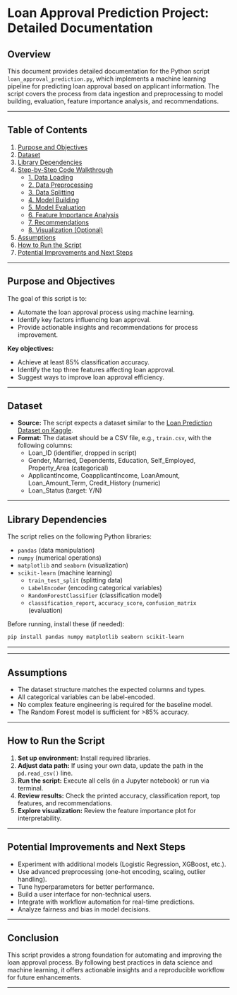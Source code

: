 # Loan Approval Prediction Project: Detailed Documentation

## Overview

This document provides detailed documentation for the Python script `loan_approval_prediction.py`, which implements a machine learning pipeline for predicting loan approval based on applicant information. The script covers the process from data ingestion and preprocessing to model building, evaluation, feature importance analysis, and recommendations.

---

## Table of Contents

1. [Purpose and Objectives](#purpose-and-objectives)
2. [Dataset](#dataset)
3. [Library Dependencies](#library-dependencies)
4. [Step-by-Step Code Walkthrough](#step-by-step-code-walkthrough)
    - [1. Data Loading](#1-data-loading)
    - [2. Data Preprocessing](#2-data-preprocessing)
    - [3. Data Splitting](#3-data-splitting)
    - [4. Model Building](#4-model-building)
    - [5. Model Evaluation](#5-model-evaluation)
    - [6. Feature Importance Analysis](#6-feature-importance-analysis)
    - [7. Recommendations](#7-recommendations)
    - [8. Visualization (Optional)](#8-visualization-optional)
5. [Assumptions](#assumptions)
6. [How to Run the Script](#how-to-run-the-script)
7. [Potential Improvements and Next Steps](#potential-improvements-and-next-steps)

---

## Purpose and Objectives

The goal of this script is to:
- Automate the loan approval process using machine learning.
- Identify key factors influencing loan approval.
- Provide actionable insights and recommendations for process improvement.

**Key objectives:**
- Achieve at least 85% classification accuracy.
- Identify the top three features affecting loan approval.
- Suggest ways to improve loan approval efficiency.

---

## Dataset

- **Source:** The script expects a dataset similar to the [Loan Prediction Dataset on Kaggle](https://www.kaggle.com/datasets/altruistdelhite04/loan-prediction-problem-dataset).
- **Format:** The dataset should be a CSV file, e.g., `train.csv`, with the following columns:
    - Loan_ID (identifier, dropped in script)
    - Gender, Married, Dependents, Education, Self_Employed, Property_Area (categorical)
    - ApplicantIncome, CoapplicantIncome, LoanAmount, Loan_Amount_Term, Credit_History (numeric)
    - Loan_Status (target: Y/N)

---

## Library Dependencies

The script relies on the following Python libraries:
- `pandas` (data manipulation)
- `numpy` (numerical operations)
- `matplotlib` and `seaborn` (visualization)
- `scikit-learn` (machine learning)
    - `train_test_split` (splitting data)
    - `LabelEncoder` (encoding categorical variables)
    - `RandomForestClassifier` (classification model)
    - `classification_report`, `accuracy_score`, `confusion_matrix` (evaluation)

Before running, install these (if needed):
```bash
pip install pandas numpy matplotlib seaborn scikit-learn
```

---


---

## Assumptions

- The dataset structure matches the expected columns and types.
- All categorical variables can be label-encoded.
- No complex feature engineering is required for the baseline model.
- The Random Forest model is sufficient for >85% accuracy.

---

## How to Run the Script

1. **Set up environment:** Install required libraries.
2. **Adjust data path:** If using your own data, update the path in the `pd.read_csv()` line.
3. **Run the script:** Execute all cells (in a Jupyter notebook) or run via terminal.
4. **Review results:** Check the printed accuracy, classification report, top features, and recommendations.
5. **Explore visualization:** Review the feature importance plot for interpretability.

---

## Potential Improvements and Next Steps

- Experiment with additional models (Logistic Regression, XGBoost, etc.).
- Use advanced preprocessing (one-hot encoding, scaling, outlier handling).
- Tune hyperparameters for better performance.
- Build a user interface for non-technical users.
- Integrate with workflow automation for real-time predictions.
- Analyze fairness and bias in model decisions.

---

## Conclusion

This script provides a strong foundation for automating and improving the loan approval process. By following best practices in data science and machine learning, it offers actionable insights and a reproducible workflow for future enhancements.

---
